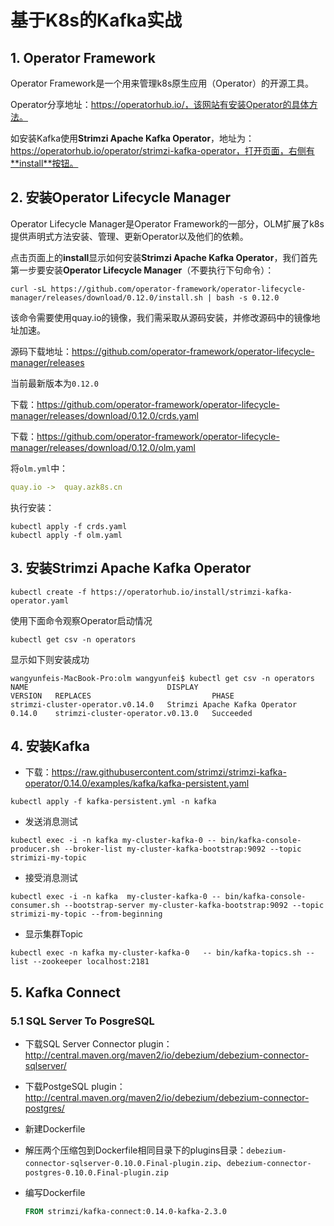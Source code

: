 # 基于K8s的Kafka实战

## 1. Operator Framework

Operator Framework是一个用来管理k8s原生应用（Operator）的开源工具。

Operator分享地址：https://operatorhub.io/，该网站有安装Operator的具体方法。

如安装Kafka使用**Strimzi Apache Kafka Operator**，地址为：https://operatorhub.io/operator/strimzi-kafka-operator，打开页面，右侧有**install**按钮。

## 2. 安装Operator Lifecycle Manager

Operator Lifecycle Manager是Operator Framework的一部分，OLM扩展了k8s提供声明式方法安装、管理、更新Operator以及他们的依赖。

点击页面上的**install**显示如何安装**Strimzi Apache Kafka Operator**，我们首先第一步要安装**Operator Lifecycle Manager**（不要执行下句命令）：

```shell
curl -sL https://github.com/operator-framework/operator-lifecycle-manager/releases/download/0.12.0/install.sh | bash -s 0.12.0
```

该命令需要使用quay.io的镜像，我们需采取从源码安装，并修改源码中的镜像地址加速。

源码下载地址：https://github.com/operator-framework/operator-lifecycle-manager/releases

当前最新版本为`0.12.0`

下载：https://github.com/operator-framework/operator-lifecycle-manager/releases/download/0.12.0/crds.yaml

下载：https://github.com/operator-framework/operator-lifecycle-manager/releases/download/0.12.0/olm.yaml

将`olm.yml`中：

```yaml
quay.io ->  quay.azk8s.cn
```

执行安装：

```shell
kubectl apply -f crds.yaml
kubectl apply -f olm.yaml
```

## 3. 安装Strimzi Apache Kafka Operator

```shell
kubectl create -f https://operatorhub.io/install/strimzi-kafka-operator.yaml
```

使用下面命令观察Operator启动情况

```shell
kubectl get csv -n operators
```

显示如下则安装成功

```
wangyunfeis-MacBook-Pro:olm wangyunfei$ kubectl get csv -n operators
NAME                               DISPLAY                         VERSION   REPLACES                           PHASE
strimzi-cluster-operator.v0.14.0   Strimzi Apache Kafka Operator   0.14.0    strimzi-cluster-operator.v0.13.0   Succeeded
```

## 4. 安装Kafka

- 下载：https://raw.githubusercontent.com/strimzi/strimzi-kafka-operator/0.14.0/examples/kafka/kafka-persistent.yaml

```shell
kubectl apply -f kafka-persistent.yml -n kafka 
```

- 发送消息测试

```shell
kubectl exec -i -n kafka my-cluster-kafka-0 -- bin/kafka-console-producer.sh --broker-list my-cluster-kafka-bootstrap:9092 --topic strimizi-my-topic
```

- 接受消息测试

```shell
kubectl exec -i -n kafka  my-cluster-kafka-0 -- bin/kafka-console-consumer.sh --bootstrap-server my-cluster-kafka-bootstrap:9092 --topic strimizi-my-topic --from-beginning
```

- 显示集群Topic

```shell
kubectl exec -n kafka my-cluster-kafka-0   -- bin/kafka-topics.sh --list --zookeeper localhost:2181
```

## 5. Kafka Connect

### 5.1 SQL Server To PosgreSQL

- 下载SQL Server Connector plugin：http://central.maven.org/maven2/io/debezium/debezium-connector-sqlserver/

- 下载PostgeSQL plugin：http://central.maven.org/maven2/io/debezium/debezium-connector-postgres/

- 新建Dockerfile

- 解压两个压缩包到Dockerfile相同目录下的plugins目录：`debezium-connector-sqlserver-0.10.0.Final-plugin.zip`、`debezium-connector-postgres-0.10.0.Final-plugin.zip`

- 编写Dockerfile

  ```dockerfile
  FROM strimzi/kafka-connect:0.14.0-kafka-2.3.0
  ```

  

  


